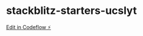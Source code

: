 # stackblitz-starters-ucslyt

[Edit in Codeflow ⚡️](https://stackblitz.com/~/github.com/dallaenae/stackblitz-starters-ucslyt)